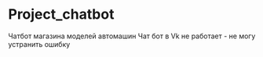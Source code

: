 # Project_chatbot
Чатбот магазина моделей автомашин
Чат бот в Vk не работает - не могу устранить ошибку
